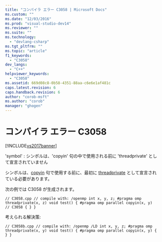 ```yaml
---
title: "コンパイラ エラー C3058 | Microsoft Docs"
ms.custom: ""
ms.date: "12/03/2016"
ms.prod: "visual-studio-dev14"
ms.reviewer: ""
ms.suite: ""
ms.technology: 
  - "devlang-csharp"
ms.tgt_pltfrm: ""
ms.topic: "article"
f1_keywords: 
  - "C3058"
dev_langs: 
  - "C++"
helpviewer_keywords: 
  - "C3058"
ms.assetid: 669d08c8-0b58-4351-88aa-c6e6e1af481c
caps.latest.revision: 6
caps.handback.revision: 6
author: "corob-msft"
ms.author: "corob"
manager: "ghogen"
---
```

# コンパイラ エラー C3058
[!INCLUDE[vs2017banner](../../assembler/inline/includes/vs2017banner.md)]

'symbol' : シンボルは、'copyin' 句の中で使用される前に 'threadprivate' として宣言されていません  
  
 シンボルは、[copyin](../Topic/copyin.md) 句で使用する前に、最初に [threadprivate](../Topic/threadprivate.md) として宣言されている必要があります。  
  
 次の例では C3058 が生成されます。  
  
```  
// C3058.cpp // compile with: /openmp int x, y, z; #pragma omp threadprivate(x, z) void test() { #pragma omp parallel copyin(x, y)   // C3058 { } }  
```  
  
 考えられる解決策:  
  
```  
// C3058b.cpp // compile with: /openmp /LD int x, y, z; #pragma omp threadprivate(x, y) void test() { #pragma omp parallel copyin(x, y) { } }  
```